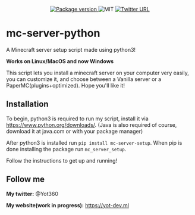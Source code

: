 <p align="center">
  <a href="https://pypi.org/project/mc-server-setup" target="_blank">
    <img src="https://img.shields.io/pypi/v/mc-server-setup?" alt="Package version">
  </a>
  <img src="https://img.shields.io/github/license/Yot360/mc-server-python" alt="MIT">
  <a href="https://twitter.com/yot360" target="_blank">
    <img alt="Twitter URL" src="https://img.shields.io/twitter/url?style=social&url=https%3A%2F%2Ftwitter.com%2Fyot360">
  </a>
</p>

# mc-server-python
A Minecraft server setup script made using python3!


**Works on Linux/MacOS and now Windows**


This script lets you install a minecraft server on your computer very easily, you can customize it, and choose between a Vanilla server or a PaperMC(plugins+optimized). Hope you'll like it!

## Installation

To begin, python3 is required to run my script, install it via https://www.python.org/downloads/.
(Java is also required of course, download it at java.com or with your package manager)


After python3 is installed run `pip install mc-server-setup`.
When pip is done installing the package run `mc_server_setup`. <p>Follow the instructions to get up and running!</p>


## Follow me
**My twitter:** @Yot360


**My website(work in progress):** https://yot-dev.ml
